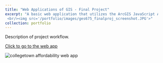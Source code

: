 ```yaml
---
title: "Web Applications of GIS - Final Project"
excerpt: "A basic web application that utilizes the ArcGIS JavaScript API
 <br/><img src='/portfolio/images/ges675_finalproj_screenshot.JPG'>"
collection: portfolio
---
```


Description of project workflow.


<a href='/ges675_finalproj/index.html' target='blank'>Click to go to the web app</a>



![collegetown affordability web app](/images/ges675_finalproj_screenshot2.JPG "collegetown affordability web app")
